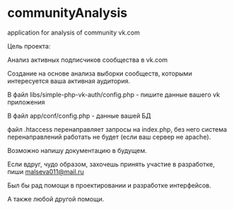 # communityAnalysis
application  for analysis of community vk.com

Цель проекта: 

Анализ активных подписчиков сообщества в vk.com

Создание на основе анализа выборки сообществ, которыми интересуется ваша активная аудитория.

В файл libs/simple-php-vk-auth/config.php - пишите данные вашего vk приложения

В файл app/conf/config.php - данные вашей БД

файл .htaccess перенаправляет запросы на index.php, без него система перенаправлений работать не будет (если ваш сервер не apache).

Возможно напишу документацию в будущем.

Если вдруг, чудо образом, захочешь принять участие в разработке, пиши malseva011@mail.ru

Был бы рад помощи в проектировании и разработке интерфейсов. 

А также любой другой помощи. 

